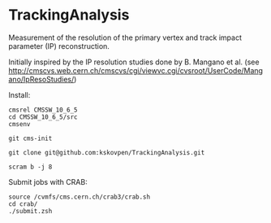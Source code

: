 # TrackingAnalysis

Measurement of the resolution of the primary vertex and track impact
parameter (IP) reconstruction.

Initially inspired by the IP resolution studies done by B. Mangano et al. (see http://cmscvs.web.cern.ch/cmscvs/cgi/viewvc.cgi/cvsroot/UserCode/Mangano/IpResoStudies/)

Install:
```
cmsrel CMSSW_10_6_5
cd CMSSW_10_6_5/src
cmsenv

git cms-init

git clone git@github.com:kskovpen/TrackingAnalysis.git

scram b -j 8
```

Submit jobs with CRAB:
```
source /cvmfs/cms.cern.ch/crab3/crab.sh
cd crab/
./submit.zsh
```
